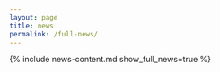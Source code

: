 ```yaml
---
layout: page
title: news
permalink: /full-news/
---
```


{% include news-content.md show_full_news=true %}
